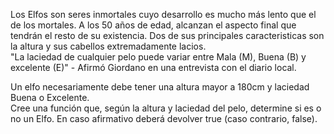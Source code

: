 <p>Los Elfos son seres inmortales cuyo desarrollo es mucho más lento que el de los mortales. A los 50 años de edad, alcanzan el aspecto final que tendrán el resto de su existencia. Dos de sus principales caracteristicas son la altura y sus cabellos extremadamente lacios.<br/>&#34;La laciedad de cualquier pelo puede variar entre Mala (M), Buena (B) y excelente (E)&#34; - Afirmó Giordano en una entrevista con el diario local.</p><p>Un elfo necesariamente debe tener una altura mayor a 180cm y laciedad Buena o Excelente.<br/>Cree una función que, según la altura y laciedad del pelo, determine si es o no un Elfo. En caso afirmativo deberá devolver true (caso contrario, false).<br/></p>